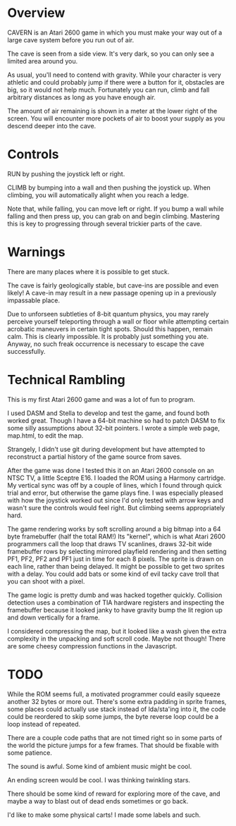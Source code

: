 Overview
========

CAVERN is an Atari 2600 game in which you must make your way out of a
large cave system before you run out of air.

The cave is seen from a side view. It's very dark, so you can only see
a limited area around you.

As usual, you'll need to contend with gravity. While your character is
very athletic and could probably jump if there were a button for it,
obstacles are big, so it would not help much. Fortunately you can run,
climb and fall arbitrary distances as long as you have enough air.

The amount of air remaining is shown in a meter at the lower right of
the screen. You will encounter more pockets of air to boost your
supply as you descend deeper into the cave.

Controls
========

RUN by pushing the joystick left or right.

CLIMB by bumping into a wall and then pushing the joystick up. When
climbing, you will automatically alight when you reach a ledge.

Note that, while falling, you can move left or right. If you bump a
wall while falling and then press up, you can grab on and begin
climbing. Mastering this is key to progressing through several
trickier parts of the cave.

Warnings
========

There are many places where it is possible to get stuck.

The cave is fairly geologically stable, but cave-ins are possible and
even likely! A cave-in may result in a new passage opening up in a
previously impassable place.

Due to unforseen subtleties of 8-bit quantum physics, you may rarely
perceive yourself teleporting through a wall or floor while attempting
certain acrobatic maneuvers in certain tight spots. Should this
happen, remain calm. This is clearly impossible. It is probably just
something you ate. Anyway, no such freak occurrence is necessary to
escape the cave successfully.

Technical Rambling
==================

This is my first Atari 2600 game and was a lot of fun to program.

I used DASM and Stella to develop and test the game, and found both
worked great. Though I have a 64-bit machine so had to patch DASM to
fix some silly assumptions about 32-bit pointers. I wrote a simple web
page, map.html, to edit the map.

Strangely, I didn't use git during development but have attempted to
reconstruct a partial history of the game source from saves.

After the game was done I tested this it on an Atari 2600 console on
an NTSC TV, a little Sceptre E16. I loaded the ROM using a Harmony
cartridge. My vertical sync was off by a couple of lines, which I found
through quick trial and error, but otherwise the game plays fine. I was
especially pleased with how the joystick worked out since I'd only
tested with arrow keys and wasn't sure the controls would feel right. But
climbing seems appropriately hard.

The game rendering works by soft scrolling around a big bitmap into a
64 byte framebuffer (half the total RAM!) Its "kernel", which is what
Atari 2600 programmers call the loop that draws TV scanlines, draws
32-bit wide framebuffer rows by selecting mirrored playfield rendering
and then setting PF1, PF2, PF2 and PF1 just in time for each 8 pixels.
The sprite is drawn on each line, rather than being delayed. It might
be possible to get two sprites with a delay. You could add bats or
some kind of evil tacky cave troll that you can shoot with a pixel.

The game logic is pretty dumb and was hacked together quickly.
Collision detection uses a combination of TIA hardware registers and
inspecting the framebuffer because it looked janky to have gravity
bump the lit region up and down vertically for a frame.

I considered compressing the map, but it looked like a wash given the
extra complexity in the unpacking and soft scroll code. Maybe not
though! There are some cheesy compression functions in the Javascript.

TODO
====

While the ROM seems full, a motivated programmer could easily squeeze
another 32 bytes or more out. There's some extra padding in sprite
frames, some places could actually use stack instead of lda/sta'ing
into it, the code could be reordered to skip some jumps, the byte
reverse loop could be a loop instead of repeated.

There are a couple code paths that are not timed right so in some
parts of the world the picture jumps for a few frames. That should
be fixable with some patience.

The sound is awful. Some kind of ambient music might be cool.

An ending screen would be cool. I was thinking twinkling stars.

There should be some kind of reward for exploring more of the cave,
and maybe a way to blast out of dead ends sometimes or go back.

I'd like to make some physical carts! I made some labels and such.
